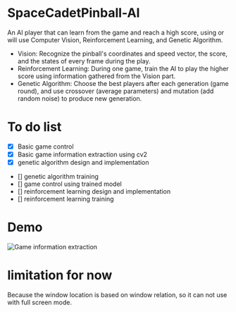 # SpaceCadetPinball-AI
An AI player that can learn from the game and reach a high score, using or will use Computer Vision, Reinforcement Learning, and Genetic Algorithm.
-  Vision: Recognize the pinball's coordinates and speed vector, the score, and the states of every frame during the play.
- Reinforcement Learning: During one game, train the AI to play the higher score using information gathered from the Vision part.
- Genetic Algorithm: Choose the best players after each generation (game round), and use crossover (average parameters) and mutation (add random noise) to produce new generation.

# To do list
- [x] Basic game control
- [x] Basic game information extraction using cv2
- [x] genetic algorithm design and implementation
- [] genetic algorithm training
- [] game control using trained model
- [] reinforcement learning design and implementation
- [] reinforcement learning training

# Demo
![Game information extraction](./demo/demo.gif)

# limitation for now

Because the window location is based on window relation, so it can not use with full screen mode.
